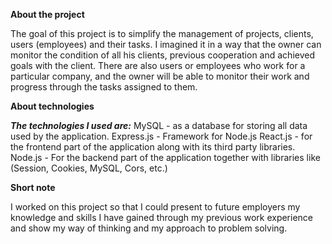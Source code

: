 **About the project**

The goal of this project is to simplify the management of projects, clients, users (employees) and their tasks. I imagined it in a way that the owner can monitor the condition of all his clients, previous cooperation and achieved goals with the client.
There are also users or employees who work for a particular company, and the owner will be able to monitor their work and progress through the tasks assigned to them.

**About technologies**

***The technologies I used are:***
MySQL - as a database for storing all data used by the application.
Express.js - Framework for Node.js
React.js - for the frontend part of the application along with its third party libraries.
Node.js - For the backend part of the application together with libraries like (Session, Cookies, MySQL, Cors, etc.)

**Short note**

I worked on this project so that I could present to future employers my knowledge and skills I have gained through my previous work experience and show my way of thinking and my approach to problem solving.


